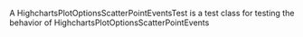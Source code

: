 A HighchartsPlotOptionsScatterPointEventsTest is a test class for testing the behavior of HighchartsPlotOptionsScatterPointEvents